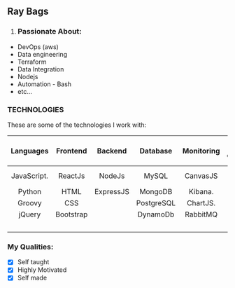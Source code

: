 ## Ray Bags

1. ### Passionate About:
  - DevOps (aws)
  - Data engineering
  - Terraform
  - Data Integration
  - Nodejs
  - Automation - Bash
  - etc...

### TECHNOLOGIES
  These are some of the technologies I work with:

| Languages     | Frontend      | Backend       | Database      | Monitoring       | Cloud computing | Infrastructure| Automation & Ochestration|
| :---:         |  :---:        |  :---:        | :---:         | :---:            |  :---:          | :---:         | :---:                    |
| JavaScript.   | ReactJs       | NodeJs        | MySQL         | CanvasJS         | Amazone (AWS)   |  Terraform    | aws-eks                  |
| Python        | HTML          | ExpressJS     | MongoDB       |  Kibana.         | Gitlab          |               | Git actions              |
| Groovy        | CSS           |               | PostgreSQL    | ChartJS.         | Heroku          |               | Ansible                  |
| jQuery        | Bootstrap     |               | DynamoDb      |  RabbitMQ        |                 |               | Kubernettes              |
|               |               |               |               |                  |                 |               | Docker                   |              



### My Qualities:

 - [x]  Self taught
 - [x]  Highly Motivated
 - [x]  Self made
